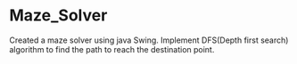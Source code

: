 # Maze_Solver
Created a maze solver using java Swing. Implement DFS(Depth first search) algorithm to find the path to reach the destination point.
